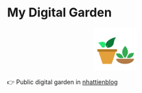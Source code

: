 # My Digital Garden
<div align="center">
<img width="100" style="margin-right:auto;margin-left:auto" src="https://raw.githubusercontent.com/nhat-tien/my-digital-garden/main/themes/cozy-garden/static/images/favicon.png" />
</div>

👉 Public digital garden in [nhattienblog](https://nhattienblog.netlify.app/) 
